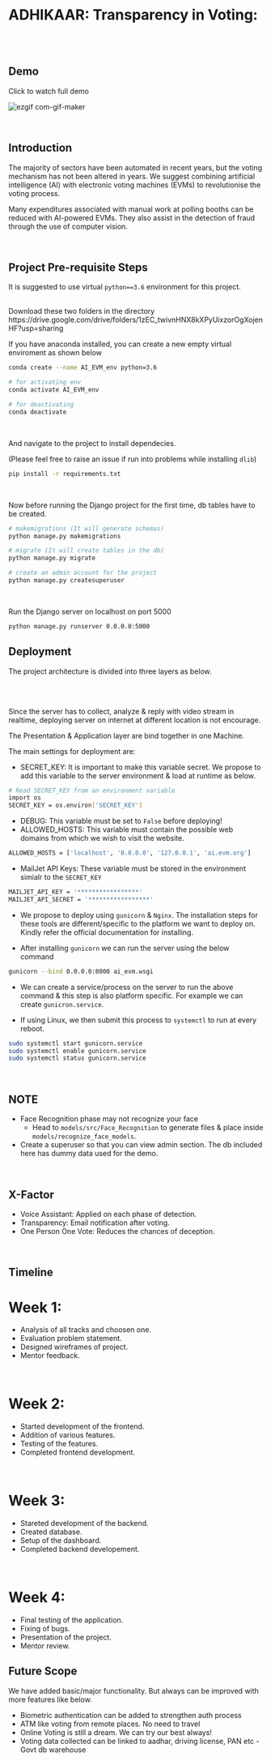 
# ADHIKAAR: Transparency in Voting:

<br>



<br>


## Demo

Click to watch full demo <br>

![ezgif com-gif-maker](https://user-images.githubusercontent.com/90378057/170876241-4684fa4b-d12a-4d57-884b-a3624e8314ea.gif)

<br>

## Introduction

The majority of sectors have been automated in recent years, but the voting mechanism has not been altered in years. We suggest combining artificial intelligence (AI) with electronic voting machines (EVMs) to revolutionise the voting process.

Many expenditures associated with manual work at polling booths can be reduced with AI-powered EVMs. They also assist in the detection of fraud through the use of computer vision.

<br>

## Project Pre-requisite Steps

It is suggested to use virtual `python==3.6` environment for this project.

<br>
Download these two folders in the directory
https://drive.google.com/drive/folders/1zEC_twivnHNX8kXPyUixzorOgXojenHF?usp=sharing

If you have anaconda installed, you can create a new empty virtual enviroment as shown below

```bash
conda create --name AI_EVM_env python=3.6

# for activating env
conda activate AI_EVM_env

# for deactivating
conda deactivate
```

<br>

And navigate to the project to install dependecies.

(Please feel free to raise an issue if run into problems while installing `dlib`)

```bash
pip install -r requirements.txt
```

<br>

Now before running the Django project for the first time, db tables have to be created.

```bash
# makemigrations (It will generate schemas)
python manage.py makemigrations

# migrate (It will create tables in the db)
python manage.py migrate

# create an admin account for the project
python manage.py createsuperuser
```

<br>

Run the Django server on localhost on port 5000

```bash
python manage.py runserver 0.0.0.0:5000
```

## Deployment

The project architecture is divided into three layers as below.

<br>



<br>

Since the server has to collect, analyze & reply with video stream in realtime, deploying server on internet at different location is not encourage.

The Presentation & Application layer are bind together in one Machine.

The main settings for deployment are:

- SECRET_KEY: It is important to make this variable secret. We propose to add this variable to the server environment & load at runtime as below.

```bash
# Read SECRET_KEY from an environment variable
import os
SECRET_KEY = os.environ['SECRET_KEY']
```

- DEBUG: This variable must be set to `False` before deploying!
- ALLOWED_HOSTS: This variable must contain the possible web domains from which we wish to visit the website.

```bash
ALLOWED_HOSTS = ['localhost', '0.0.0.0', '127.0.0.1', 'ai.evm.org']
```

- MailJet API Keys: These variable must be stored in the environment simialr to the `SECRET_KEY`

```bash
MAILJET_API_KEY = '*****************'
MAILJET_API_SECRET = '*****************'
```

- We propose to deploy using `gunicorn` & `Nginx`. The installation steps for these tools are different/specific to the platform we want to deploy on. Kindly refer the official documentation for installing.

- After installing `gunicorn` we can run the server using the below command

```bash
gunicorn --bind 0.0.0.0:8000 ai_evm.wsgi
```

- We can create a service/process on the server to run the above command & this step is also platform specific. For example we can create `gunicron.service`.

- If using Linux, we then submit this process to `systemctl` to run at every reboot.

```bash
sudo systemctl start gunicorn.service
sudo systemctl enable gunicorn.service
sudo systemctl status gunicorn.service
```

<br>

## NOTE

- Face Recognition phase may not recognize your face
  - Head to `models/src/Face_Recognition` to generate files & place inside `models/recognize_face_models`.
- Create a superuser so that you can view admin section. The db included here has dummy data used for the demo.

<br>

## X-Factor

- Voice Assistant: Applied on each phase of detection.
- Transparency: Email notification after voting.
- One Person One Vote: Reduces the chances of deception.

<br>

## Timeline

# Week 1:

- Analysis of all tracks and choosen one.
- Evaluation problem statement.
- Designed wireframes of project.
- Mentor feedback.

<br>

# Week 2:

- Started development of the frontend.
- Addition of various features.
- Testing of the features.
- Completed frontend development.

<br>

# Week 3:

- Stareted development of the backend.
- Created database.
- Setup of the dashboard.
- Completed backend developement.

<br>

# Week 4:

- Final testing of the application.
- Fixing of bugs.
- Presentation of the project.
- Mentor review.

## Future Scope

We have added basic/major functionality. But always can be improved with more features like below.

- Biometric authentication can be added to strengthen auth process
- ATM like voting from remote places. No need to travel
- Online Voting is still a dream. We can try our best always!
- Voting data collected can be linked to aadhar, driving license, PAN etc - Govt db warehouse
